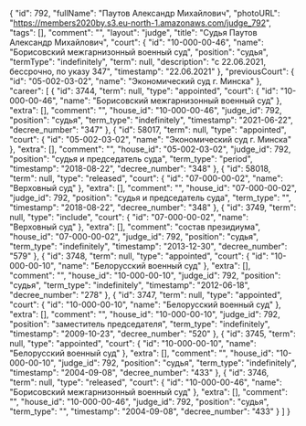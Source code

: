 {
    "id": 792,
    "fullName": "Паутов Александр Михайлович",
    "photoURL": "https://members2020by.s3.eu-north-1.amazonaws.com/judge_792",
    "tags": [],
    "comment": "",
    "layout": "judge",
    "title": "Судья Паутов Александр Михайлович",
    "court": {
        "id": "10-000-00-46",
        "name": "Борисовский межгарнизонный военный суд",
        "position": "судья",
        "termType": "indefinitely",
        "term": null,
        "description": "c 22.06.2021, бессрочно, по указу 347",
        "timestamp": "22.06.2021"
    },
    "previousCourt": {
        "id": "05-002-03-02",
        "name": "Экономический суд г. Минска"
    },
    "career": [
        {
            "id": 3744,
            "term": null,
            "type": "appointed",
            "court": {
                "id": "10-000-00-46",
                "name": "Борисовский межгарнизонный военный суд"
            },
            "extra": [],
            "comment": "",
            "house_id": "10-000-00-46",
            "judge_id": 792,
            "position": "судья",
            "term_type": "indefinitely",
            "timestamp": "2021-06-22",
            "decree_number": "347"
        },
        {
            "id": 58017,
            "term": null,
            "type": "appointed",
            "court": {
                "id": "05-002-03-02",
                "name": "Экономический суд г. Минска"
            },
            "extra": [],
            "comment": "",
            "house_id": "05-002-03-02",
            "judge_id": 792,
            "position": "судья и председатель суда",
            "term_type": "period",
            "timestamp": "2018-08-22",
            "decree_number": "348"
        },
        {
            "id": 58018,
            "term": null,
            "type": "released",
            "court": {
                "id": "07-000-00-02",
                "name": "Верховный суд"
            },
            "extra": [],
            "comment": "",
            "house_id": "07-000-00-02",
            "judge_id": 792,
            "position": "судья и председатель суда",
            "term_type": "",
            "timestamp": "2018-08-22",
            "decree_number": "348"
        },
        {
            "id": 3749,
            "term": null,
            "type": "include",
            "court": {
                "id": "07-000-00-02",
                "name": "Верховный суд"
            },
            "extra": [],
            "comment": "состав президиума",
            "house_id": "07-000-00-02",
            "judge_id": 792,
            "position": "судья",
            "term_type": "indefinitely",
            "timestamp": "2013-12-30",
            "decree_number": "579"
        },
        {
            "id": 3748,
            "term": null,
            "type": "appointed",
            "court": {
                "id": "10-000-00-10",
                "name": "Белорусский военный суд"
            },
            "extra": [],
            "comment": "",
            "house_id": "10-000-00-10",
            "judge_id": 792,
            "position": "судья",
            "term_type": "indefinitely",
            "timestamp": "2012-06-18",
            "decree_number": "278"
        },
        {
            "id": 3747,
            "term": null,
            "type": "appointed",
            "court": {
                "id": "10-000-00-10",
                "name": "Белорусский военный суд"
            },
            "extra": [],
            "comment": "",
            "house_id": "10-000-00-10",
            "judge_id": 792,
            "position": "заместитель председателя",
            "term_type": "indefinitely",
            "timestamp": "2009-10-23",
            "decree_number": "520"
        },
        {
            "id": 3745,
            "term": null,
            "type": "appointed",
            "court": {
                "id": "10-000-00-10",
                "name": "Белорусский военный суд"
            },
            "extra": [],
            "comment": "",
            "house_id": "10-000-00-10",
            "judge_id": 792,
            "position": "судья",
            "term_type": "indefinitely",
            "timestamp": "2004-09-08",
            "decree_number": "433"
        },
        {
            "id": 3746,
            "term": null,
            "type": "released",
            "court": {
                "id": "10-000-00-46",
                "name": "Борисовский межгарнизонный военный суд"
            },
            "extra": [],
            "comment": "",
            "house_id": "10-000-00-46",
            "judge_id": 792,
            "position": "судья",
            "term_type": "",
            "timestamp": "2004-09-08",
            "decree_number": "433"
        }
    ]
}